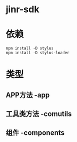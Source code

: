 # jinr-sdk


# 依赖
```
npm install -D stylus
npm install -D stylus-loader
```

# 类型

## APP方法 -app

## 工具类方法 -comutils

## 组件 -components 


